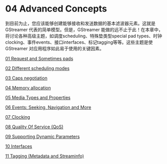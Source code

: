 # 04 Advanced Concepts

到目前为止，您应该能够创建能够接收和发送数据的基本滤波器元素。这就是 GStreamer 代表的简单模型。但是，GStreamer 能做的远不止于此！在本章中，将讨论各种高级主题，如调度scheduling、特殊垫类型special pad types、时钟clocking、事件events、接口interfaces、标记tagging等等。这些主题是使 GStreamer 对应用程序如此易于使用的关键因素。

[01 Request and Sometimes pads]()

[02 Different scheduling modes]()

[03 Caps negotiation]()

[04 Memory allocation]()

[05 Media Types and Properties]()

[06 Events: Seeking, Navigation and More]()

[07 Clocking]()

[08 Quality Of Service (QoS)]()

[09 Supporting Dynamic Parameters]()

[10 Interfaces]()

[11 Tagging (Metadata and Streaminfo)]()